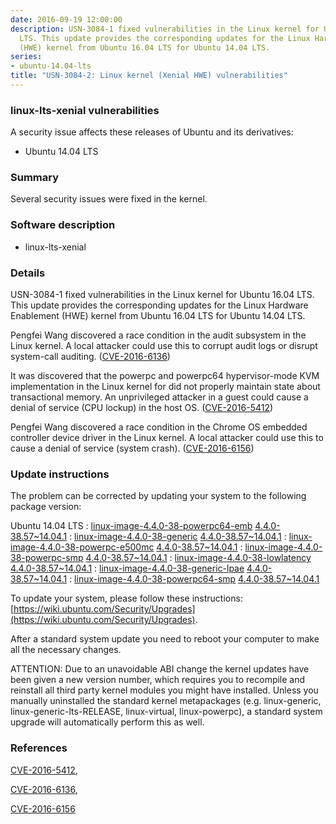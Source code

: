 ```yaml
---
date: 2016-09-19 12:00:00
description: USN-3084-1 fixed vulnerabilities in the Linux kernel for Ubuntu 16.04
  LTS. This update provides the corresponding updates for the Linux Hardware Enablement
  (HWE) kernel from Ubuntu 16.04 LTS for Ubuntu 14.04 LTS.
series:
- ubuntu-14.04-lts
title: "USN-3084-2: Linux kernel (Xenial HWE) vulnerabilities"
---
```



### linux-lts-xenial vulnerabilities

A security issue affects these releases of Ubuntu and its derivatives:

* Ubuntu 14.04 LTS

### Summary

Several security issues were fixed in the kernel. 

### Software description

* linux-lts-xenial 

### Details

USN-3084-1 fixed vulnerabilities in the Linux kernel for Ubuntu 16.04 LTS. This update provides the corresponding updates for the Linux Hardware Enablement (HWE) kernel from Ubuntu 16.04 LTS for Ubuntu 14.04 LTS.

Pengfei Wang discovered a race condition in the audit subsystem in the Linux kernel. A local attacker could use this to corrupt audit logs or disrupt system-call auditing. ([CVE-2016-6136](http://people.ubuntu.com/~ubuntu-security/cve/CVE-2016-6136))

It was discovered that the powerpc and powerpc64 hypervisor-mode KVM implementation in the Linux kernel for did not properly maintain state about transactional memory. An unprivileged attacker in a guest could cause a denial of service (CPU lockup) in the host OS. ([CVE-2016-5412](http://people.ubuntu.com/~ubuntu-security/cve/CVE-2016-5412))

Pengfei Wang discovered a race condition in the Chrome OS embedded controller device driver in the Linux kernel. A local attacker could use this to cause a denial of service (system crash). ([CVE-2016-6156](http://people.ubuntu.com/~ubuntu-security/cve/CVE-2016-6156)) 

### Update instructions

The problem can be corrected by updating your system to the following package version:

Ubuntu 14.04 LTS
 : [linux-image-4.4.0-38-powerpc64-emb](https://launchpad.net/ubuntu/+source/linux-lts-xenial) <span> [4.4.0-38.57~14.04.1](https://launchpad.net/ubuntu/+source/linux-lts-xenial/4.4.0-38.57~14.04.1) </span> 
 : [linux-image-4.4.0-38-generic](https://launchpad.net/ubuntu/+source/linux-lts-xenial) <span> [4.4.0-38.57~14.04.1](https://launchpad.net/ubuntu/+source/linux-lts-xenial/4.4.0-38.57~14.04.1) </span> 
 : [linux-image-4.4.0-38-powerpc-e500mc](https://launchpad.net/ubuntu/+source/linux-lts-xenial) <span> [4.4.0-38.57~14.04.1](https://launchpad.net/ubuntu/+source/linux-lts-xenial/4.4.0-38.57~14.04.1) </span> 
 : [linux-image-4.4.0-38-powerpc-smp](https://launchpad.net/ubuntu/+source/linux-lts-xenial) <span> [4.4.0-38.57~14.04.1](https://launchpad.net/ubuntu/+source/linux-lts-xenial/4.4.0-38.57~14.04.1) </span> 
 : [linux-image-4.4.0-38-lowlatency](https://launchpad.net/ubuntu/+source/linux-lts-xenial) <span> [4.4.0-38.57~14.04.1](https://launchpad.net/ubuntu/+source/linux-lts-xenial/4.4.0-38.57~14.04.1) </span> 
 : [linux-image-4.4.0-38-generic-lpae](https://launchpad.net/ubuntu/+source/linux-lts-xenial) <span> [4.4.0-38.57~14.04.1](https://launchpad.net/ubuntu/+source/linux-lts-xenial/4.4.0-38.57~14.04.1) </span> 
 : [linux-image-4.4.0-38-powerpc64-smp](https://launchpad.net/ubuntu/+source/linux-lts-xenial) <span> [4.4.0-38.57~14.04.1](https://launchpad.net/ubuntu/+source/linux-lts-xenial/4.4.0-38.57~14.04.1) </span> 

To update your system, please follow these instructions: [https://wiki.ubuntu.com/Security/Upgrades](https://wiki.ubuntu.com/Security/Upgrades).

After a standard system update you need to reboot your computer to make all the necessary changes.

ATTENTION: Due to an unavoidable ABI change the kernel updates have been given a new version number, which requires you to recompile and reinstall all third party kernel modules you might have installed. Unless you manually uninstalled the standard kernel metapackages (e.g. linux-generic, linux-generic-lts-RELEASE, linux-virtual, linux-powerpc), a standard system upgrade will automatically perform this as well. 

### References

 
 [CVE-2016-5412](http://people.ubuntu.com/~ubuntu-security/cve/CVE-2016-5412), 

 [CVE-2016-6136](http://people.ubuntu.com/~ubuntu-security/cve/CVE-2016-6136), 

 [CVE-2016-6156](http://people.ubuntu.com/~ubuntu-security/cve/CVE-2016-6156)